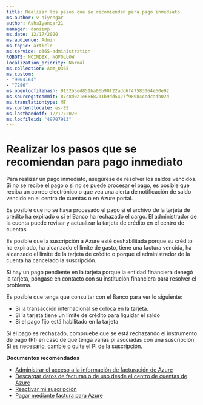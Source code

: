 ```yaml
---
title: Realizar los pasos que se recomiendan para pago inmediato
ms.author: v-aiyengar
author: AshaIyengar21
manager: dansimp
ms.date: 12/17/2020
ms.audience: Admin
ms.topic: article
ms.service: o365-administration
ROBOTS: NOINDEX, NOFOLLOW
localization_priority: Normal
ms.collection: Adm_O365
ms.custom:
- "9004164"
- "7286"
ms.openlocfilehash: 9132b5ed851ba06b90f22adc6f47583064e60e92
ms.sourcegitcommit: 87c8d0a1e6668211b9dd5427f98984ccdcadb02d
ms.translationtype: MT
ms.contentlocale: es-ES
ms.lasthandoff: 12/17/2020
ms.locfileid: "49707913"
---
```

# <a name="make-immediate-payment---recommended-steps"></a>Realizar los pasos que se recomiendan para pago inmediato

Para realizar un pago inmediato, asegúrese de resolver los saldos vencidos. Si no se recibe el pago o si no se puede procesar el pago, es posible que reciba un correo electrónico o que vea una alerta de notificación de saldo vencido en el centro de cuentas o en Azure portal. 

Es posible que no se haya procesado el pago si el archivo de la tarjeta de crédito ha expirado o si el Banco ha rechazado el cargo. El administrador de la cuenta puede revisar y actualizar la tarjeta de crédito en el centro de cuentas. 

Es posible que la suscripción a Azure esté deshabilitada porque su crédito ha expirado, ha alcanzado el límite de gasto, tiene una factura vencida, ha alcanzado el límite de la tarjeta de crédito o porque el administrador de la cuenta ha cancelado la suscripción.  

Si hay un pago pendiente en la tarjeta porque la entidad financiera denegó la tarjeta, póngase en contacto con su institución financiera para resolver el problema.  

Es posible que tenga que consultar con el Banco para ver lo siguiente:

- Si la transacción internacional se coloca en la tarjeta. 
- Si la tarjeta tiene un límite de crédito para liquidar el saldo 
- Si el pago fijo está habilitado en la tarjeta 

Si el pago es rechazado, compruebe que se está rechazando el instrumento de pago (PI) en caso de que tenga varias pi asociadas con una suscripción. Si es necesario, cambie o quite el PI de la suscripción. 

**Documentos recomendados** 

- [Administrar el acceso a la información de facturación de Azure](https://docs.microsoft.com/azure/billing/billing-manage-access?WT.mc_id=Portal-Microsoft_Azure_Support)
- [Descargar datos de facturas o de uso desde el centro de cuentas de Azure](https://docs.microsoft.com/azure/billing/billing-download-azure-invoice-daily-usage-date?WT.mc_id=Portal-Microsoft_Azure_Support)
- [Reactivar mi suscripción](https://docs.microsoft.com/azure/billing/billing-subscription-become-disable?WT.mc_id=Portal-Microsoft_Azure_Support)
- [Pagar mediante factura para Azure](https://docs.microsoft.com/azure/cost-management-billing/manage/pay-by-invoice) 